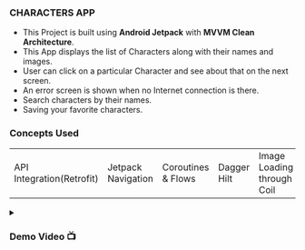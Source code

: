 ### CHARACTERS APP
- This Project is built using **Android Jetpack** with **MVVM Clean Architecture**.
- This App displays the list of Characters along with their names and images.
- User can click on a particular Character and see about that on the next screen.
- An error screen is shown when no Internet connection is there.
- Search characters by their names.
- Saving your favorite characters.

### Concepts Used 

|||||||
|--|--|--|--|--|--|
|API Integration(Retrofit)|Jetpack Navigation|Coroutines & Flows|Dagger Hilt|Image Loading through Coil|RoomDB|

<details><summary><h3>Demo Video 📺 </h3></summary>

https://github.com/user-attachments/assets/03e3dd5a-5542-47cf-9ffc-fedd34f11b35

</details>


